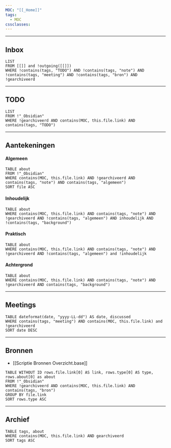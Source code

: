 ```yaml
---
MOC: "[[_Home]]"
tags:
  - MOC
cssclasses:
---
```

---
## Inbox
```dataview
LIST
FROM [[]] and !outgoing([[]])
WHERE !contains(tags, "TODO") AND !contains(tags, "note") AND !contains(tags, "meeting") AND !contains(tags, "bron") AND !gearchiveerd
```
---
## TODO
```dataview
LIST
FROM !"_Obsidian"
WHERE !gearchiveerd AND contains(MOC, this.file.link) AND contains(tags, "TODO")
```
---
## Aantekeningen

#### Algemeen
```dataview
TABLE about
FROM !"_Obsidian"
WHERE contains(MOC, this.file.link) AND !gearchiveerd AND contains(tags, "note") AND contains(tags, "algemeen")
SORT file ASC
```

#### Inhoudelijk
```dataview
TABLE about
WHERE contains(MOC, this.file.link) AND contains(tags, "note") AND !gearchiveerd AND !contains(tags, "algemeen") AND inhoudelijk AND !contains(tags, "background")
```

#### Praktisch
```dataview
TABLE about
WHERE contains(MOC, this.file.link) AND contains(tags, "note") AND !gearchiveerd AND !contains(tags, "algemeen") and !inhoudelijk
```

#### Achtergrond
```dataview
TABLE about
WHERE contains(MOC, this.file.link) AND contains(tags, "note") AND !gearchiveerd AND contains(tags, "background")
```

---
## Meetings
```dataview
TABLE dateformat(date, "yyyy-LL-dd") AS date, discussed
WHERE contains(tags, "meeting") AND contains(MOC, this.file.link) and !gearchiveerd
SORT date DESC
```

---
## Bronnen

- [[Scriptie Bronnen Overzicht.base]]

```dataview
TABLE WITHOUT ID rows.file.link[0] AS link, rows.type[0] AS type, rows.about[0] as about
FROM !"_Obsidian"
WHERE !gearchiveerd AND contains(MOC, this.file.link) AND contains(tags, "bron")
GROUP BY file.link
SORT rows.type ASC
```

---
## Archief
```dataview
TABLE tags, about
WHERE contains(MOC, this.file.link) AND gearchiveerd
SORT tags ASC
```